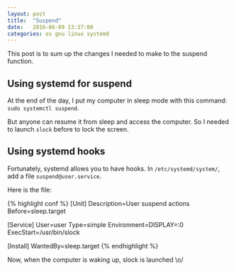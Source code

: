 ```yaml
---
layout: post
title:  "Suspend"
date:   2016-06-09 13:37:00
categories: os gnu linux systemd
---
```

This post is to sum up the changes I needed to make to the suspend function.

## Using systemd for suspend

At the end of the day, I put my computer in sleep mode with this command: `sudo systemctl suspend`.

But anyone can resume it from sleep and access the computer. So I needed to launch `slock` before to lock the screen.

## Using systemd hooks

Fortunately, systemd allows you to have hooks. In `/etc/systemd/system/`, add a file `suspend@user.service`.

Here is the file:

{% highlight conf %}
[Unit]
Description=User suspend actions
Before=sleep.target

[Service]
User=user
Type=simple
Environment=DISPLAY=:0
ExecStart=/usr/bin/slock

[Install]
WantedBy=sleep.target
{% endhighlight %}

Now, when the computer is waking up, slock is launched \o/
